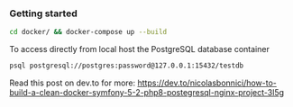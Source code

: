 ### Getting started

```bash
cd docker/ && docker-compose up --build
```

To access directly from local host the PostgreSQL database container

```bash
psql postgresql://postgres:password@127.0.0.1:15432/testdb
```

Read this post on dev.to for more: https://dev.to/nicolasbonnici/how-to-build-a-clean-docker-symfony-5-2-php8-postegresql-nginx-project-3l5g
